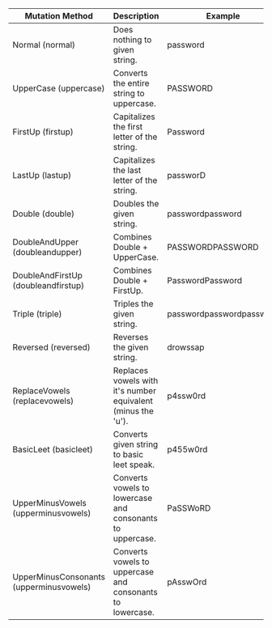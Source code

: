 |             Mutation Method             |                          Description                           |         Example          |
|-----------------------------------------|----------------------------------------------------------------|--------------------------|
| Normal (normal)                         | Does nothing to given string.                                  | password                 |
| UpperCase (uppercase)                   | Converts the entire string to uppercase.                       | PASSWORD                 |
| FirstUp (firstup)                       | Capitalizes the first letter of the string.                    | Password                 |
| LastUp (lastup)                         | Capitalizes the last letter of the string.                     | passworD                 |
| Double (double)                         | Doubles the given string.                                      | passwordpassword         |
| DoubleAndUpper (doubleandupper)         | Combines Double + UpperCase.                                   | PASSWORDPASSWORD         |
| DoubleAndFirstUp (doubleandfirstup)     | Combines Double + FirstUp.                                     | PasswordPassword         |
| Triple (triple)                         | Triples the given string.                                      | passwordpasswordpassword |
| Reversed (reversed)                     | Reverses the given string.                                     | drowssap                 |
| ReplaceVowels (replacevowels)           | Replaces vowels with it's number equivalent (minus the 'u').   | p4ssw0rd                 |
| BasicLeet (basicleet)                   | Converts given string to basic leet speak.                     | p455w0rd                 |
| UpperMinusVowels (upperminusvowels)     | Converts vowels to lowercase and consonants to uppercase.      | PaSSWoRD                 |
| UpperMinusConsonants (upperminusvowels) | Converts vowels to uppercase and consonants to lowercase.      | pAsswOrd                 |
